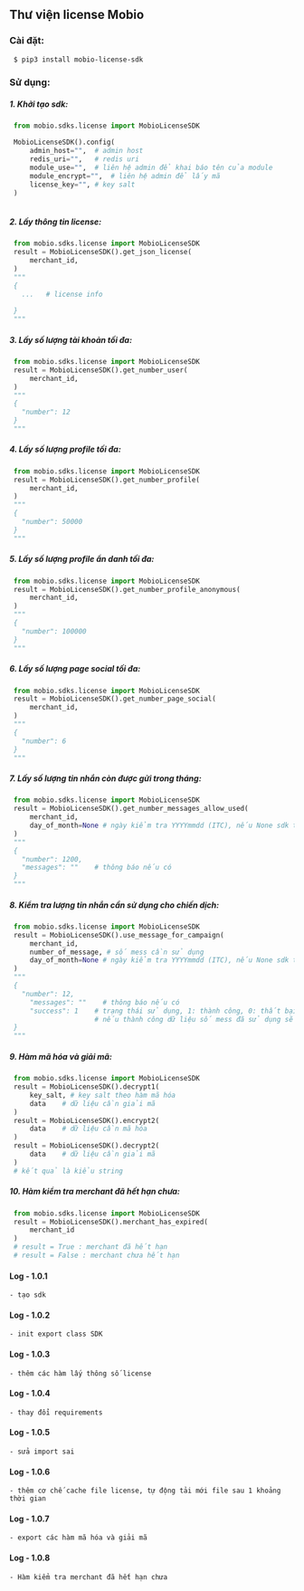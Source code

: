 ##  Thư viện license Mobio 


### Cài đặt:
```bash
 $ pip3 install mobio-license-sdk
 ```


### Sử dụng:

##### 1. Khởi tạo sdk:
   ```python
    from mobio.sdks.license import MobioLicenseSDK

    MobioLicenseSDK().config(
        admin_host="",	# admin host
        redis_uri="",	# redis uri
        module_use="",	# liên hệ admin để khai báo tên của module
        module_encrypt="",	# liên hệ admin để lấy mã
        license_key="", # key salt
    )
    
   ```

##### 2. Lấy thông tin license:
   ```python
    from mobio.sdks.license import MobioLicenseSDK
    result = MobioLicenseSDK().get_json_license(
        merchant_id,
    )
    """
    {
      ...   # license info
      
    }
    """
   ```

##### 3. Lấy số lượng tài khoản tối đa:
   ```python
    from mobio.sdks.license import MobioLicenseSDK
    result = MobioLicenseSDK().get_number_user(
        merchant_id,
    )
    """
    {
      "number": 12
    }
    """
   ```


##### 4. Lấy số lượng profile tối đa:
   ```python
    from mobio.sdks.license import MobioLicenseSDK
    result = MobioLicenseSDK().get_number_profile(
        merchant_id,
    )
    """
    {
      "number": 50000 
    }
    """
   ```

##### 5. Lấy số lượng profile ẩn danh tối đa:
   ```python
    from mobio.sdks.license import MobioLicenseSDK
    result = MobioLicenseSDK().get_number_profile_anonymous(
        merchant_id,
    )
    """
    {
      "number": 100000
    }
    """
   ```

##### 6. Lấy số lượng page social tối đa:
   ```python
    from mobio.sdks.license import MobioLicenseSDK
    result = MobioLicenseSDK().get_number_page_social(
        merchant_id,
    )
    """
    {
      "number": 6 
    }
    """
   ```

##### 7. Lấy số lượng tin nhắn còn được gửi trong tháng:
   ```python
    from mobio.sdks.license import MobioLicenseSDK
    result = MobioLicenseSDK().get_number_messages_allow_used(
        merchant_id,
        day_of_month=None # ngày kiểm tra YYYYmmdd (ITC), nếu None sdk tự động lấy ngày hiện tại  
    )
    """
    {
      "number": 1200,
      "messages": ""    # thông báo nếu có 
    }
    """
   ```

##### 8. Kiểm tra lượng tin nhắn cần sử dụng cho chiến dịch:
   ```python
    from mobio.sdks.license import MobioLicenseSDK
    result = MobioLicenseSDK().use_message_for_campaign(
        merchant_id,
        number_of_message, # số mess cần sử dụng 
        day_of_month=None # ngày kiểm tra YYYYmmdd (ITC), nếu None sdk tự động lấy ngày hiện tại  
    )
    """
    {
      "number": 12,
        "messages": ""    # thông báo nếu có 
        "success": 1    # trạng thái sử dụng, 1: thành công, 0: thất bại. 
                        # nếu thành công dữ liệu số mess đã sử dụng sẽ lưu lại để tính toán cho lần tiếp theo.
    }
    """
   ```

##### 9. Hàm mã hóa và giải mã:
   ```python
    from mobio.sdks.license import MobioLicenseSDK
    result = MobioLicenseSDK().decrypt1(
        key_salt, # key salt theo hàm mã hóa  
        data    # dữ liệu cần giải mã 
    )
    result = MobioLicenseSDK().encrypt2(
        data    # dữ liệu cần mã hóa  
    )
    result = MobioLicenseSDK().decrypt2(
        data    # dữ liệu cần giải mã 
    )
    # kết quả là kiểu string 
   ```

##### 10. Hàm kiểm tra merchant đã hết hạn chưa:
   ```python
    from mobio.sdks.license import MobioLicenseSDK
    result = MobioLicenseSDK().merchant_has_expired(
        merchant_id 
    )
    # result = True : merchant đã hết hạn 
    # result = False : merchant chưa hết hạn 
   ```

#### Log - 1.0.1
    - tạo sdk 

#### Log - 1.0.2
    - init export class SDK 

#### Log - 1.0.3
    - thêm các hàm lấy thông số license 
    
#### Log - 1.0.4
    - thay đổi requirements  

#### Log - 1.0.5
    - sửa import sai   

#### Log - 1.0.6
    - thêm cơ chế cache file license, tự động tải mới file sau 1 khoảng thời gian    

#### Log - 1.0.7
    - export các hàm mã hóa và giải mã    

#### Log - 1.0.8
    - Hàm kiểm tra merchant đã hết hạn chưa     
    
    
    